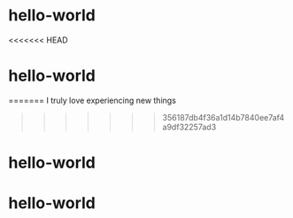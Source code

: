 # hello-world
<<<<<<< HEAD
# hello-world
=======
I truly love experiencing new things
>>>>>>> 356187db4f36a1d14b7840ee7af4a9df32257ad3
# hello-world
# hello-world
